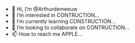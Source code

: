 - 👋 Hi, I’m @Arthurdemeeuw
- 👀 I’m interested in CONTRUCTION...
- 🌱 I’m currently learning CONSTRUCTION...
- 💞️ I’m looking to collaborate on CONTRUCTION...
- 📫 How to reach me APPLE...

<!---
Arthurdemeeuw/Arthurdemeeuw is a ✨ special ✨ repository because its `README.md` (this file) appears on your GitHub profile.
You can click the Preview link to take a look at your changes.
--->
